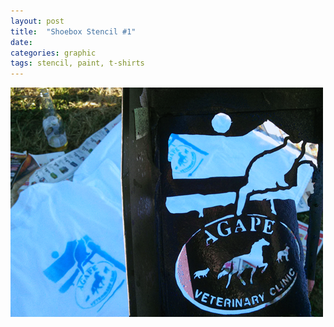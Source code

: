 ```yaml
---
layout: post
title:  "Shoebox Stencil #1"
date: 
categories: graphic
tags: stencil, paint, t-shirts
---
```

<div class="container">
<div class="center-block">
<img src="/img/shoeboxstencil.png" alt="Shoebox Stencil for Agape Vet Clinic" class="img-responsive">

</div>

</div>
